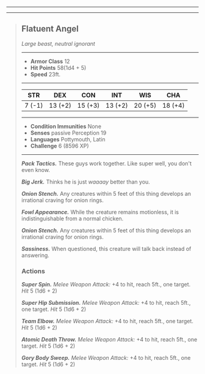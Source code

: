 ___
___
> ## Flatuent Angel
>*Large beast, neutral ignorant*
> ___
> - **Armor Class** 12
> - **Hit Points** 58(1d4 + 5)
> - **Speed** 23ft.
>___
>|STR|DEX|CON|INT|WIS|CHA|
>|:---:|:---:|:---:|:---:|:---:|:---:|
>|7 (-1)|13 (+2)|15 (+3)|13 (+2)|20 (+5)|18 (+4)|
>___
> - **Condition Immunities** None
> - **Senses** passive Perception 19
> - **Languages** Pottymouth, Latin
> - **Challenge** 6 (8596 XP)
> ___
> ***Pack Tactics.*** These guys work together. Like super well, you don't even know.
>
> ***Big Jerk.*** Thinks he is just *waaaay* better than you.
>
> ***Onion Stench.*** Any creatures within 5 feet of this thing develops an irrational craving for onion rings.
>
> ***Fowl Appearance.*** While the creature remains motionless, it is indistinguishable from a normal chicken.
>
> ***Onion Stench.*** Any creatures within 5 feet of this thing develops an irrational craving for onion rings.
>
> ***Sassiness.*** When questioned, this creature will talk back instead of answering.
> ### Actions
> ***Super Spin.*** *Melee Weapon Attack:* +4 to hit, reach 5ft., one target. *Hit* 5 (1d6 + 2) 
>
> ***Super Hip Submission.*** *Melee Weapon Attack:* +4 to hit, reach 5ft., one target. *Hit* 5 (1d6 + 2) 
>
> ***Team Elbow.*** *Melee Weapon Attack:* +4 to hit, reach 5ft., one target. *Hit* 5 (1d6 + 2) 
>
> ***Atomic Death Throw.*** *Melee Weapon Attack:* +4 to hit, reach 5ft., one target. *Hit* 5 (1d6 + 2) 
>
> ***Gory Body Sweep.*** *Melee Weapon Attack:* +4 to hit, reach 5ft., one target. *Hit* 5 (1d6 + 2) 


